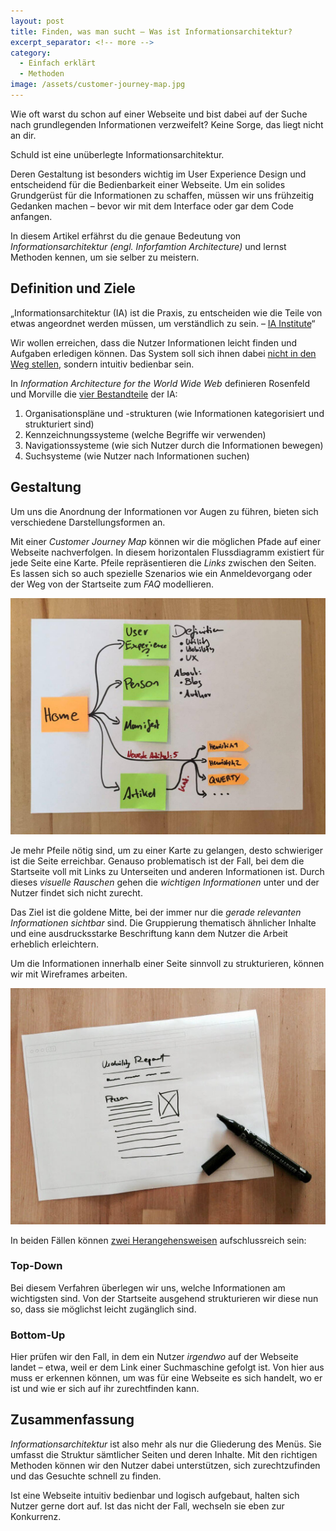 ```yaml
---
layout: post
title: Finden, was man sucht – Was ist Informationsarchitektur?
excerpt_separator: <!-- more -->
category:
  - Einfach erklärt
  - Methoden
image: /assets/customer-journey-map.jpg
---
```


Wie oft warst du schon auf einer Webseite und bist dabei auf der Suche nach grundlegenden Informationen verzweifelt? Keine Sorge, das liegt nicht an dir. 

Schuld ist eine unüberlegte Informationsarchitektur.

Deren Gestaltung ist besonders wichtig im User Experience Design und entscheidend für die Bedienbarkeit einer Webseite. Um ein solides Grundgerüst für die Informationen zu schaffen, müssen wir uns frühzeitig Gedanken machen – bevor wir mit dem Interface oder gar dem Code anfangen.

In diesem Artikel erfährst du die genaue Bedeutung von *Informationsarchitektur (engl. Inforfamtion Architecture)* und lernst Methoden kennen, um sie selber zu meistern.<!-- more -->

## Definition und Ziele
„Informationsarchitektur (IA) ist die Praxis, zu entscheiden wie die Teile von etwas angeordnet werden müssen, um verständlich zu sein. – [IA Institute](http://www.iainstitute.org/what-is-ia)“ 

Wir wollen erreichen, dass die Nutzer Informationen leicht finden und Aufgaben erledigen können. Das System soll sich ihnen dabei [nicht in den Weg stellen](http://besser20.de/das-lautlose-geheimnis-guter-websites-was-ist-eigentlich-informationsarchitektur/804/), sondern intuitiv bedienbar sein.

In *Information Architecture for the World Wide Web* definieren Rosenfeld und Morville die [vier Bestandteile](https://www.usability.gov/what-and-why/information-architecture.html) der IA:

1. Organisationspläne und -strukturen (wie Informationen kategorisiert und strukturiert sind)
2. Kennzeichnungssysteme (welche Begriffe wir verwenden)
3. Navigationssysteme (wie sich Nutzer durch die Informationen bewegen)
4. Suchsysteme (wie Nutzer nach Informationen suchen)

## Gestaltung
Um uns die Anordnung der Informationen vor Augen zu führen, bieten sich verschiedene Darstellungsformen an.

Mit einer *Customer Journey Map* können wir die möglichen Pfade auf einer Webseite nachverfolgen. In diesem horizontalen Flussdiagramm existiert für jede Seite eine Karte. Pfeile repräsentieren die *Links* zwischen den Seiten. Es lassen sich so auch spezielle Szenarios wie ein Anmeldevorgang oder der Weg von der Startseite zum *FAQ* modellieren.

![Customer Journey Map](/assets/customer-journey-map.jpg)

Je mehr Pfeile nötig sind, um zu einer Karte zu gelangen, desto schwieriger ist die Seite erreichbar. Genauso problematisch ist der Fall, bei dem die Startseite voll mit Links zu Unterseiten und anderen Informationen ist. Durch dieses *visuelle Rauschen* gehen die *wichtigen Informationen* unter und der Nutzer findet sich nicht zurecht.

Das Ziel ist die goldene Mitte, bei der immer nur die *gerade relevanten Informationen sichtbar* sind. Die Gruppierung thematisch ähnlicher Inhalte und eine ausdrucksstarke Beschriftung kann dem Nutzer die Arbeit erheblich erleichtern.

Um die Informationen innerhalb einer Seite sinnvoll zu strukturieren, können wir mit Wireframes arbeiten. 

![Wireframe](/assets/wireframe.jpg)

In beiden Fällen können [zwei Herangehensweisen](https://de.wikipedia.org/wiki/Informationsarchitektur#Gestaltung_einer_Informationsarchitektur) aufschlussreich sein:

### Top-Down
Bei diesem Verfahren überlegen wir uns, welche Informationen am wichtigsten sind. Von der Startseite ausgehend strukturieren wir diese nun so, dass sie möglichst leicht zugänglich sind.

### Bottom-Up
Hier prüfen wir den Fall, in dem ein Nutzer *irgendwo* auf der Webseite landet – etwa, weil er dem Link einer Suchmaschine gefolgt ist. Von hier aus muss er erkennen können, um was für eine Webseite es sich handelt, wo er ist und wie er sich auf ihr zurechtfinden kann.

## Zusammenfassung
*Informationsarchitektur* ist also mehr als nur die Gliederung des Menüs. Sie umfasst die Struktur sämtlicher Seiten und deren Inhalte. Mit den richtigen Methoden können wir den Nutzer dabei unterstützen, sich zurechtzufinden und das Gesuchte schnell zu finden.

Ist eine Webseite intuitiv bedienbar und logisch aufgebaut, halten sich Nutzer gerne dort auf. Ist das nicht der Fall, wechseln sie eben zur Konkurrenz.